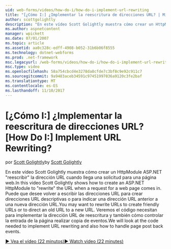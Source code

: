 ```yaml
---
uid: web-forms/videos/how-do-i/how-do-i-implement-url-rewriting
title: "[¿Cómo I:] ¿Implementar la reescritura de direcciones URL? | Microsoft Docs"
author: scottgolightly
description: "En este vídeo Scott Golightly muestra cómo crear un HttpModule ASP.NET ' reescribir ' la dirección URL cuando llega una solicitud para una página web. Puede que desee volver a escribir..."
ms.author: aspnetcontent
manager: wpickett
ms.date: 07/01/2007
ms.topic: article
ms.assetid: aa0c328c-edff-4908-b052-31b6b06f8555
ms.technology: dotnet-webforms
ms.prod: .net-framework
msc.legacyurl: /web-forms/videos/how-do-i/how-do-i-implement-url-rewriting
msc.type: video
ms.openlocfilehash: 58a754cbcd4e3278da8cfde7c3bf8c9e92c911c7
ms.sourcegitcommit: 9a9483aceb34591c97451997036a9120c3fe2baf
ms.translationtype: MT
ms.contentlocale: es-ES
ms.lasthandoff: 11/10/2017
---
```

<a name="how-do-i-implement-url-rewriting"></a><span data-ttu-id="0cfb1-105">[¿Cómo I:] ¿Implementar la reescritura de direcciones URL?</span><span class="sxs-lookup"><span data-stu-id="0cfb1-105">[How Do I:] Implement URL Rewriting?</span></span>
====================
<span data-ttu-id="0cfb1-106">por [Scott Golightly](https://github.com/scottgolightly)</span><span class="sxs-lookup"><span data-stu-id="0cfb1-106">by [Scott Golightly](https://github.com/scottgolightly)</span></span>

<span data-ttu-id="0cfb1-107">En este vídeo Scott Golightly muestra cómo crear un HttpModule ASP.NET "reescribir" la dirección URL cuando llega una solicitud para una página web.</span><span class="sxs-lookup"><span data-stu-id="0cfb1-107">In this video Scott Golightly shows how to create an ASP.NET HttpModule to "rewrite" the URL when a request for a web page comes in.</span></span> <span data-ttu-id="0cfb1-108">Puede que desee volver a escribir las direcciones URL para crear direcciones URL descriptivas o para indicar una dirección URL anterior a una nueva dirección URL.</span><span class="sxs-lookup"><span data-stu-id="0cfb1-108">You may want to rewrite URLs to create friendly URLs or to direct an old URL to a new URL.</span></span> <span data-ttu-id="0cfb1-109">Veremos el código necesitan para implementar la dirección URL de reescritura y también cómo controlar la entrada de la página realizar copia de eventos.</span><span class="sxs-lookup"><span data-stu-id="0cfb1-109">We will look at the code needed to implement URL rewriting and also how to handle page post back events.</span></span>

[<span data-ttu-id="0cfb1-110">&#9654; Vea el vídeo (22 minutos)</span><span class="sxs-lookup"><span data-stu-id="0cfb1-110">&#9654; Watch video (22 minutes)</span></span>](https://channel9.msdn.com/Blogs/ASP-NET-Site-Videos/how-do-i-implement-url-rewriting)
